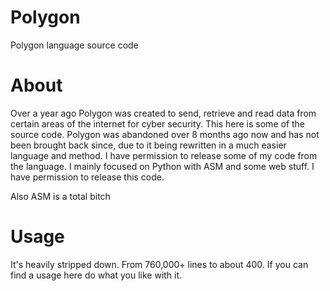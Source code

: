 # Polygon
Polygon language source code

# About
Over a year ago Polygon was created to send, retrieve and read data from certain areas of the internet for cyber security. This here is some of the source code.
Polygon was abandoned over 8 months ago now and has not been brought back since, due to it being rewritten in a much easier language and method. 
I have permission to release some of my code from the language. I mainly focused on Python with ASM and some web stuff. I have permission to release this code. 

Also ASM is a total bitch

# Usage
It's heavily stripped down. From 760,000+ lines to about 400. If you can find a usage here do what you like with it.
